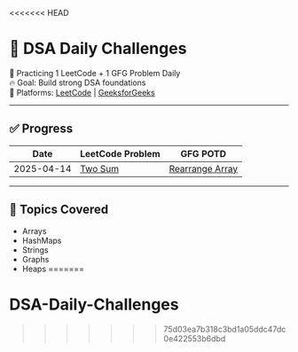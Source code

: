 <<<<<<< HEAD
# 🌱 DSA Daily Challenges

📆 Practicing 1 LeetCode + 1 GFG Problem Daily  
🔥 Goal: Build strong DSA foundations  
📌 Platforms: [LeetCode](https://leetcode.com) | [GeeksforGeeks](https://practice.geeksforgeeks.org)

---

## ✅ Progress

| Date       | LeetCode Problem            | GFG POTD                    |
|------------|-----------------------------|-----------------------------|
| 2025-04-14 | [Two Sum](#)                | [Rearrange Array](#)        |

---

## 🧠 Topics Covered
- Arrays
- HashMaps
- Strings
- Graphs
- Heaps
=======
# DSA-Daily-Challenges
>>>>>>> 75d03ea7b318c3bd1a05ddc47dc0e422553b6dbd
